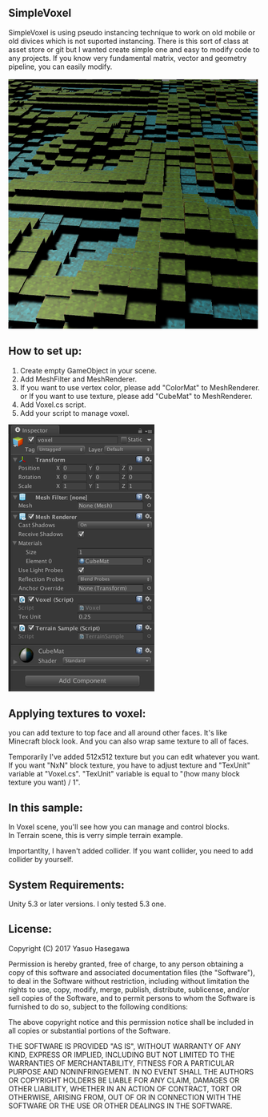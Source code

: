 ## SimpleVoxel
SimpleVoxel is using pseudo instancing technique to work on old mobile or old divices which is not suported instancing. There is this sort of class at asset store or git but I wanted create simple one and easy to modify code to any projects. If you know very fundamental matrix, vector and geometry pipeline, you can easily modify.<br><br>
![Screenshot](screen0.png)

## How to set up:
1. Create empty GameObject in your scene.
2. Add MeshFilter and MeshRenderer.
3. If you want to use vertex color, please add "ColorMat" to MeshRenderer. or If you want to use texture, please add "CubeMat" to MeshRenderer.
4. Add Voxel.cs script.
5. Add your script to manage voxel.

![Screenshot](screen1.png)

## Applying textures to voxel:
you can add texture to top face and all around other faces. It's like Minecraft block look.
And you can also wrap same texture to all of faces.

Temporarily I've added 512x512 texture but you can edit whatever you want.
If you want "NxN" block texture, you have to adjust texture and "TexUnit" variable at "Voxel.cs".
"TexUnit" variable is equal to "(how many block texture you want) / 1".

## In this sample:
In Voxel scene, you'll see how you can manage and control blocks.<br>
In Terrain scene, this is verry simple terrain example.

Importantlty, I haven't added collider. If you want collider, you need to add collider by yourself.


## System Requirements:
Unity 5.3 or later versions.
I only tested 5.3 one.


## License:
Copyright (C) 2017 Yasuo Hasegawa

Permission is hereby granted, free of charge, to any person obtaining a copy of this software and associated documentation files (the "Software"), to deal in the Software without restriction, including without limitation the rights to use, copy, modify, merge, publish, distribute, sublicense, and/or sell copies of the Software, and to permit persons to whom the Software is furnished to do so, subject to the following conditions:

The above copyright notice and this permission notice shall be included in all copies or substantial portions of the Software.

THE SOFTWARE IS PROVIDED "AS IS", WITHOUT WARRANTY OF ANY KIND, EXPRESS OR IMPLIED, INCLUDING BUT NOT LIMITED TO THE WARRANTIES OF MERCHANTABILITY, FITNESS FOR A PARTICULAR PURPOSE AND NONINFRINGEMENT. IN NO EVENT SHALL THE AUTHORS OR COPYRIGHT HOLDERS BE LIABLE FOR ANY CLAIM, DAMAGES OR OTHER LIABILITY, WHETHER IN AN ACTION OF CONTRACT, TORT OR OTHERWISE, ARISING FROM, OUT OF OR IN CONNECTION WITH THE SOFTWARE OR THE USE OR OTHER DEALINGS IN THE SOFTWARE.
